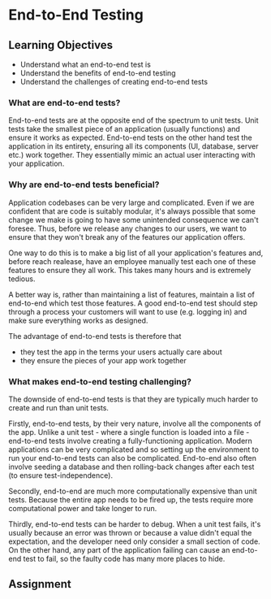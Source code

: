 # End-to-End Testing

## Learning Objectives
- Understand what an end-to-end test is
- Understand the benefits of end-to-end testing
- Understand the challenges of creating end-to-end tests

### What are end-to-end tests?

End-to-end tests are at the opposite end of the spectrum to unit tests. Unit tests take the smallest piece of an application (usually functions) and ensure it works as expected. End-to-end tests on the other hand test the application in its entirety, ensuring all its components (UI, database, server etc.) work together. They essentially mimic an actual user interacting with your application. 

### Why are end-to-end tests beneficial?

Application codebases can be very large and complicated. Even if we are confident that are code is suitably modular, it's always possible that some change we make is going to have some unintended consequence we can't foresee. Thus, before we release any changes to our users, we want to ensure that they won't break any of the features our application offers.

One way to do this is to make a big list of all your application's features and, before reach realease, have an employee manually test each one of these features to ensure they all work. This takes many hours and is extremely tedious.

A better way is, rather than maintaining a list of features, maintain a list of end-to-end which test those features. A good end-to-end test should step through a process your customers will want to use (e.g. logging in) and make sure everything works as designed.

The advantage of end-to-end tests is therefore that
- they test the app in the terms your users actually care about
- they ensure the pieces of your app work together

### What makes end-to-end testing challenging?

The downside of end-to-end tests is that they are typically much harder to create and run than unit tests. 

Firstly, end-to-end tests, by their very nature, involve all the components of the app. Unlike a unit test - where a single function is loaded into a file - end-to-end tests involve creating a fully-functioning application. Modern applications can be very complicated and so setting up the environment to run your end-to-end tests can also be complicated. End-to-end also often involve seeding a database and then rolling-back changes after each test (to ensure test-independence).

Secondly, end-to-end are much more computationally expensive than unit tests. Because the entire app needs to be fired up, the tests require more computational power and take longer to run.

Thirdly, end-to-end tests can be harder to debug. When a unit test fails, it's usually because an error was thrown or because a value didn't equal the expectation, and the developer need only consider a small section of code. On the other hand, any part of the application failing can cause an end-to-end test to fail, so the faulty code has many more places to hide.

## Assignment
